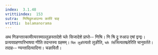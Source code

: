 ```yaml
---
index:  3.1.48
vrittiindex:  153
sutra:  णिश्रिद्रुरुआउभ्यः कर्तरि चङ्
vritti:  balamanorama 
---
```


अथ णिङन्तात्कामीत्यरस्माल्लुङस्तादेशे च्लेः सिजादेशे प्राप्ते-- णिश्रि। णि श्रि द्रु रुआउ एषां द्वन्द्वः। प्रत्ययग्रहणपरिभाषया णीति तदन्तस्य ग्रहमम्। `च्लि लुङी`त्यतो लुङीति, `च्लेः सि`जित्यतश्च्लेरिति चानुवर्तते। तदाह-- ण्यन्तादित्यादिना। चङावितौ। 

